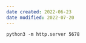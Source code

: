 ```yaml
---
date created: 2022-06-23
date modified: 2022-07-20
---
```


```shell
python3 -m http.server 5678
```